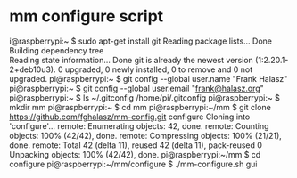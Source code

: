 #  mm configure script
i@raspberrypi:~ $ sudo apt-get install git
Reading package lists... Done
Building dependency tree       
Reading state information... Done
git is already the newest version (1:2.20.1-2+deb10u3).
0 upgraded, 0 newly installed, 0 to remove and 0 not upgraded.
pi@raspberrypi:~ $ git config --global user.name "Frank Halasz"
pi@raspberrypi:~ $ git config --global user.email "frank@halasz.org"
pi@raspberrypi:~ $ ls ~/.gitconfig 
/home/pi/.gitconfig
pi@raspberrypi:~ $ mkdir mm
pi@raspberrypi:~ $ cd mm
pi@raspberrypi:~/mm $ git clone https://github.com/fghalasz/mm-config.git configure
Cloning into 'configure'...
remote: Enumerating objects: 42, done.
remote: Counting objects: 100% (42/42), done.
remote: Compressing objects: 100% (21/21), done.
remote: Total 42 (delta 11), reused 42 (delta 11), pack-reused 0
Unpacking objects: 100% (42/42), done.
pi@raspberrypi:~/mm $ cd configure
pi@raspberrypi:~/mm/configure $ ./mm-configure.sh gui


